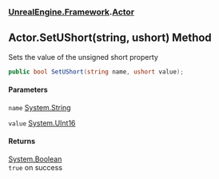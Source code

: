 ### [UnrealEngine.Framework](./UnrealEngine-Framework.md 'UnrealEngine.Framework').[Actor](./Actor.md 'UnrealEngine.Framework.Actor')
## Actor.SetUShort(string, ushort) Method
Sets the value of the unsigned short property  
```csharp
public bool SetUShort(string name, ushort value);
```
#### Parameters
<a name='UnrealEngine-Framework-Actor-SetUShort(string_ushort)-name'></a>
`name` [System.String](https://docs.microsoft.com/en-us/dotnet/api/System.String 'System.String')  
  
<a name='UnrealEngine-Framework-Actor-SetUShort(string_ushort)-value'></a>
`value` [System.UInt16](https://docs.microsoft.com/en-us/dotnet/api/System.UInt16 'System.UInt16')  
  
#### Returns
[System.Boolean](https://docs.microsoft.com/en-us/dotnet/api/System.Boolean 'System.Boolean')  
`true` on success  

